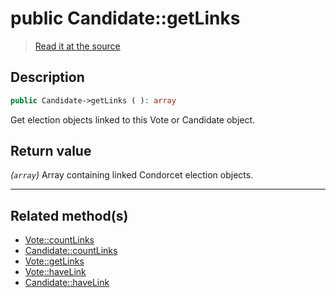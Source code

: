 # public Candidate::getLinks

> [Read it at the source](https://github.com/julien-boudry/Condorcet/blob/master/src/Relations/Linkable.php#L56)

## Description    

```php
public Candidate->getLinks ( ): array
```

Get election objects linked to this Vote or Candidate object.
    

## Return value   

*(`array`)* Array containing linked Condorcet election objects.


---------------------------------------

## Related method(s)      

* [Vote::countLinks](/Docs/api-reference/Vote%20Class/Vote--countLinks.md)    
* [Candidate::countLinks](/Docs/api-reference/Candidate%20Class/Candidate--countLinks.md)    
* [Vote::getLinks](/Docs/api-reference/Vote%20Class/Vote--getLinks.md)    
* [Vote::haveLink](/Docs/api-reference/Vote%20Class/Vote--haveLink.md)    
* [Candidate::haveLink](/Docs/api-reference/Candidate%20Class/Candidate--haveLink.md)    
